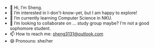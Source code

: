 - 👋 Hi, I’m Sheng.
- 👀 I’m interested in I-don't-know-yet, but I am happy to explore!
- 🌱 I’m currently learning Computer Science in NKU.
- 💞️ I’m looking to collaborate on ... study group maybe? I'm not a good sophomore student.
- 📫 How to reach me: sheng3131@outlook.com
- 😄 Pronouns: she/her


<!---
- ⚡ Fun fact: 
yixinsheng31/yixinsheng31 is a ✨ special ✨ repository because its `README.md` (this file) appears on your GitHub profile.
You can click the Preview link to take a look at your changes.
--->
